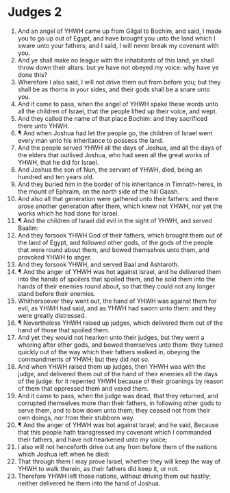 ﻿# Judges 2
1. And an angel of YHWH came up from Gilgal to Bochim, and said, I made you to go up out of Egypt, and have brought you unto the land which I sware unto your fathers; and I said, I will never break my covenant with you. 
2. And ye shall make no league with the inhabitants of this land; ye shall throw down their altars: but ye have not obeyed my voice: why have ye done this? 
3. Wherefore I also said, I will not drive them out from before you; but they shall be as thorns in your sides, and their gods shall be a snare unto you. 
4. And it came to pass, when the angel of YHWH spake these words unto all the children of Israel, that the people lifted up their voice, and wept. 
5. And they called the name of that place Bochim: and they sacrificed there unto YHWH. 
6. ¶ And when Joshua had let the people go, the children of Israel went every man unto his inheritance to possess the land. 
7. And the people served YHWH all the days of Joshua, and all the days of the elders that outlived Joshua, who had seen all the great works of YHWH, that he did for Israel. 
8. And Joshua the son of Nun, the servant of YHWH, died, being an hundred and ten years old. 
9. And they buried him in the border of his inheritance in Timnath-heres, in the mount of Ephraim, on the north side of the hill Gaash. 
10. And also all that generation were gathered unto their fathers: and there arose another generation after them, which knew not YHWH, nor yet the works which he had done for Israel. 
11. ¶ And the children of Israel did evil in the sight of YHWH, and served Baalim: 
12. And they forsook YHWH God of their fathers, which brought them out of the land of Egypt, and followed other gods, of the gods of the people that were round about them, and bowed themselves unto them, and provoked YHWH to anger. 
13. And they forsook YHWH, and served Baal and Ashtaroth. 
14. ¶ And the anger of YHWH was hot against Israel, and he delivered them into the hands of spoilers that spoiled them, and he sold them into the hands of their enemies round about, so that they could not any longer stand before their enemies. 
15. Whithersoever they went out, the hand of YHWH was against them for evil, as YHWH had said, and as YHWH had sworn unto them: and they were greatly distressed. 
16. ¶ Nevertheless YHWH raised up judges, which delivered them out of the hand of those that spoiled them. 
17. And yet they would not hearken unto their judges, but they went a whoring after other gods, and bowed themselves unto them: they turned quickly out of the way which their fathers walked in, obeying the commandments of YHWH; but they did not so. 
18. And when YHWH raised them up judges, then YHWH was with the judge, and delivered them out of the hand of their enemies all the days of the judge: for it repented YHWH because of their groanings by reason of them that oppressed them and vexed them. 
19. And it came to pass, when the judge was dead, that they returned, and corrupted themselves more than their fathers, in following other gods to serve them, and to bow down unto them; they ceased not from their own doings, nor from their stubborn way. 
20. ¶ And the anger of YHWH was hot against Israel; and he said, Because that this people hath transgressed my covenant which I commanded their fathers, and have not hearkened unto my voice; 
21. I also will not henceforth drive out any from before them of the nations which Joshua left when he died: 
22. That through them I may prove Israel, whether they will keep the way of YHWH to walk therein, as their fathers did keep it, or not. 
23. Therefore YHWH left those nations, without driving them out hastily; neither delivered he them into the hand of Joshua. 
